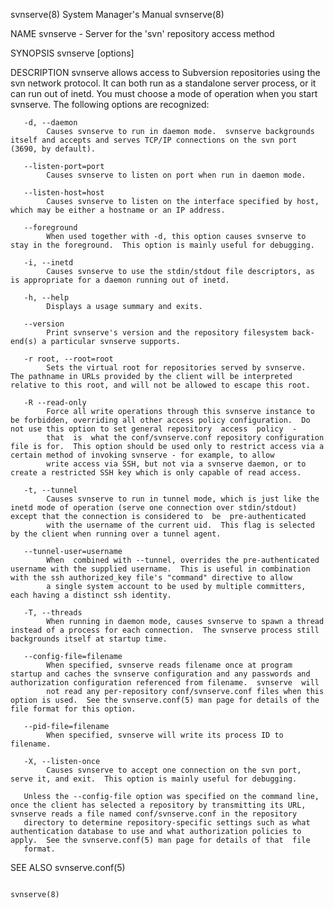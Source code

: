 svnserve(8)                                                                                System Manager's Manual                                                                                svnserve(8)



NAME
       svnserve - Server for the 'svn' repository access method

SYNOPSIS
       svnserve [options]

DESCRIPTION
       svnserve  allows  access  to Subversion repositories using the svn network protocol.  It can both run as a standalone server process, or it can run out of inetd.  You must choose a mode of operation
       when you start svnserve.  The following options are recognized:

       -d, --daemon
            Causes svnserve to run in daemon mode.  svnserve backgrounds itself and accepts and serves TCP/IP connections on the svn port (3690, by default).

       --listen-port=port
            Causes svnserve to listen on port when run in daemon mode.

       --listen-host=host
            Causes svnserve to listen on the interface specified by host, which may be either a hostname or an IP address.

       --foreground
            When used together with -d, this option causes svnserve to stay in the foreground.  This option is mainly useful for debugging.

       -i, --inetd
            Causes svnserve to use the stdin/stdout file descriptors, as is appropriate for a daemon running out of inetd.

       -h, --help
            Displays a usage summary and exits.

       --version
            Print svnserve's version and the repository filesystem back-end(s) a particular svnserve supports.

       -r root, --root=root
            Sets the virtual root for repositories served by svnserve.  The pathname in URLs provided by the client will be interpreted relative to this root, and will not be allowed to escape this root.

       -R --read-only
            Force all write operations through this svnserve instance to be forbidden, overriding all other access policy configuration.  Do not use this option to set general repository  access  policy  -
            that  is  what the conf/svnserve.conf repository configuration file is for.  This option should be used only to restrict access via a certain method of invoking svnserve - for example, to allow
            write access via SSH, but not via a svnserve daemon, or to create a restricted SSH key which is only capable of read access.

       -t, --tunnel
            Causes svnserve to run in tunnel mode, which is just like the inetd mode of operation (serve one connection over stdin/stdout) except that the connection is considered to  be  pre-authenticated
            with the username of the current uid.  This flag is selected by the client when running over a tunnel agent.

       --tunnel-user=username
            When  combined with --tunnel, overrides the pre-authenticated username with the supplied username.  This is useful in combination with the ssh authorized_key file's "command" directive to allow
            a single system account to be used by multiple committers, each having a distinct ssh identity.

       -T, --threads
            When running in daemon mode, causes svnserve to spawn a thread instead of a process for each connection.  The svnserve process still backgrounds itself at startup time.

       --config-file=filename
            When specified, svnserve reads filename once at program startup and caches the svnserve configuration and any passwords and authorization configuration referenced from filename.  svnserve  will
            not read any per-repository conf/svnserve.conf files when this option is used.  See the svnserve.conf(5) man page for details of the file format for this option.

       --pid-file=filename
            When specified, svnserve will write its process ID to filename.

       -X, --listen-once
            Causes svnserve to accept one connection on the svn port, serve it, and exit.  This option is mainly useful for debugging.

       Unless the --config-file option was specified on the command line, once the client has selected a repository by transmitting its URL, svnserve reads a file named conf/svnserve.conf in the repository
       directory to determine repository-specific settings such as what authentication database to use and what authorization policies to apply.  See the svnserve.conf(5) man page for details of that  file
       format.

SEE ALSO
       svnserve.conf(5)



                                                                                                                                                                                                  svnserve(8)
